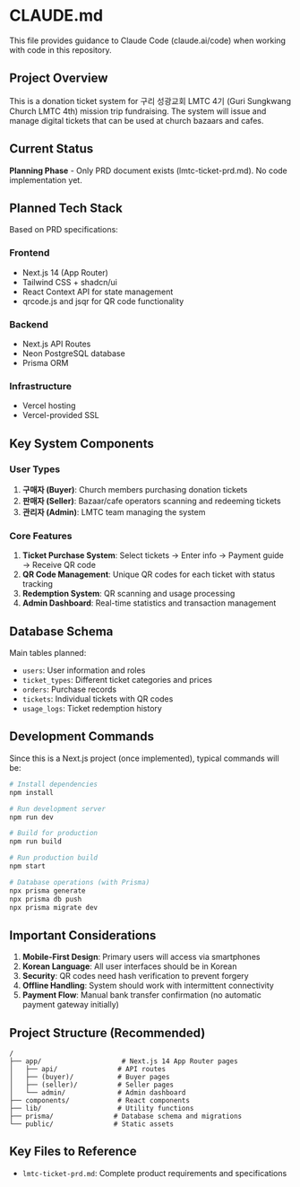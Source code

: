 # CLAUDE.md

This file provides guidance to Claude Code (claude.ai/code) when working with code in this repository.

## Project Overview

This is a donation ticket system for 구리 성광교회 LMTC 4기 (Guri Sungkwang Church LMTC 4th) mission trip fundraising. The system will issue and manage digital tickets that can be used at church bazaars and cafes.

## Current Status

**Planning Phase** - Only PRD document exists (lmtc-ticket-prd.md). No code implementation yet.

## Planned Tech Stack

Based on PRD specifications:

### Frontend
- Next.js 14 (App Router)
- Tailwind CSS + shadcn/ui
- React Context API for state management
- qrcode.js and jsqr for QR code functionality

### Backend
- Next.js API Routes
- Neon PostgreSQL database
- Prisma ORM

### Infrastructure
- Vercel hosting
- Vercel-provided SSL

## Key System Components

### User Types
1. **구매자 (Buyer)**: Church members purchasing donation tickets
2. **판매자 (Seller)**: Bazaar/cafe operators scanning and redeeming tickets
3. **관리자 (Admin)**: LMTC team managing the system

### Core Features
1. **Ticket Purchase System**: Select tickets → Enter info → Payment guide → Receive QR code
2. **QR Code Management**: Unique QR codes for each ticket with status tracking
3. **Redemption System**: QR scanning and usage processing
4. **Admin Dashboard**: Real-time statistics and transaction management

## Database Schema

Main tables planned:
- `users`: User information and roles
- `ticket_types`: Different ticket categories and prices
- `orders`: Purchase records
- `tickets`: Individual tickets with QR codes
- `usage_logs`: Ticket redemption history

## Development Commands

Since this is a Next.js project (once implemented), typical commands will be:

```bash
# Install dependencies
npm install

# Run development server
npm run dev

# Build for production
npm run build

# Run production build
npm start

# Database operations (with Prisma)
npx prisma generate
npx prisma db push
npx prisma migrate dev
```

## Important Considerations

1. **Mobile-First Design**: Primary users will access via smartphones
2. **Korean Language**: All user interfaces should be in Korean
3. **Security**: QR codes need hash verification to prevent forgery
4. **Offline Handling**: System should work with intermittent connectivity
5. **Payment Flow**: Manual bank transfer confirmation (no automatic payment gateway initially)

## Project Structure (Recommended)

```
/
├── app/                    # Next.js 14 App Router pages
│   ├── api/               # API routes
│   ├── (buyer)/           # Buyer pages
│   ├── (seller)/          # Seller pages
│   └── admin/             # Admin dashboard
├── components/            # React components
├── lib/                   # Utility functions
├── prisma/               # Database schema and migrations
└── public/               # Static assets
```

## Key Files to Reference

- `lmtc-ticket-prd.md`: Complete product requirements and specifications